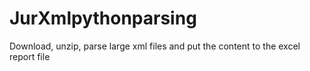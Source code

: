 # JurXmlpythonparsing
Download, unzip, parse large xml files and put the content to the excel report file
